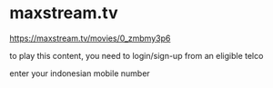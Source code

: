 # maxstream.tv

<https://maxstream.tv/movies/0_zmbmy3p6>

to play this content, you need to login/sign-up from an eligible telco

enter your indonesian mobile number
